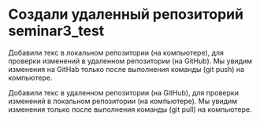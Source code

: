 # Создали удаленный репозиторий seminar3_test

Добавили текс в локальном репозитории (на компьютере), для проверки изменений в удаленном репозитории (на GitHub).
Мы увидим изменения на GitHab только после выполнения команды (git push) на компьютере.

Добавили текс в удаленном репозитории (на GitHub), для проверки изменений в локальном репозитории (на компьютере).
Мы увидим изменения только после выполнения команды (git pull) на компьютере.
